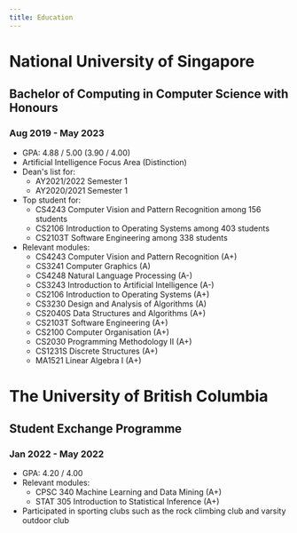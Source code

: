 ```yaml
---
title: Education
---
```


# National University of Singapore

## Bachelor of Computing in Computer Science with Honours

### Aug 2019 - May 2023

- GPA: 4.88 / 5.00 (3.90 / 4.00)
- Artificial Intelligence Focus Area (Distinction)
- Dean's list for:
	- AY2021/2022 Semester 1
	- AY2020/2021 Semester 1
- Top student for:
	- CS4243 Computer Vision and Pattern Recognition among 156 students
	- CS2106 Introduction to Operating Systems among 403 students
	- CS2103T Software Engineering among 338 students
- Relevant modules:
	- CS4243 Computer Vision and Pattern Recognition (A+)
	- CS3241 Computer Graphics (A)
	- CS4248 Natural Language Processing (A-)
	- CS3243 Introduction to Artificial Intelligence (A-)
	- CS2106 Introduction to Operating Systems (A+)
	- CS3230 Design and Analysis of Algorithms (A)
	- CS2040S Data Structures and Algorithms (A+)
	- CS2103T Software Engineering (A+)
	- CS2100 Computer Organisation (A+)
	- CS2030 Programming Methodology II (A+)
	- CS1231S Discrete Structures (A+)
	- MA1521 Linear Algebra I (A+)

# The University of British Columbia

## Student Exchange Programme

### Jan 2022 - May 2022

- GPA: 4.20 / 4.00
- Relevant modules:
	- CPSC 340 Machine Learning and Data Mining (A+)
	- STAT 305 Introduction to Statistical Inference (A+)
- Participated in sporting clubs such as the rock climbing club and varsity outdoor club
